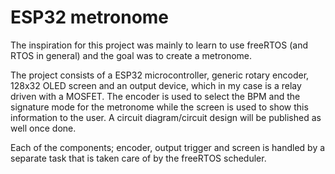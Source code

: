 # ESP32 metronome

The inspiration for this project was mainly to learn to use freeRTOS (and RTOS in general) and the goal was to create a metronome. 

The project consists of a ESP32 microcontroller, generic rotary encoder, 128x32 OLED screen and an output device, which in my case is a relay driven with a MOSFET. The encoder is used to select the BPM and the signature mode for the metronome while the screen is used to show this information to the user. A circuit diagram/circuit design will be published as well once done.

Each of the components; encoder, output trigger and screen is handled by a separate task that is taken care of by the freeRTOS scheduler.
